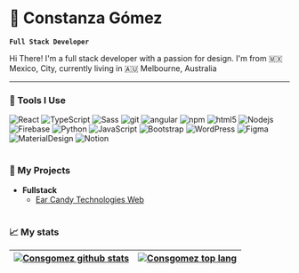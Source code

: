 # 🌻 Constanza Gómez

**`Full Stack Developer`**

Hi There! I'm a full stack developer with a passion for design. I'm from 🇲🇽 Mexico, City, currently living in 🇦🇺 Melbourne, Australia

---

### 🔨 Tools I Use
<img alt="React" src="https://img.shields.io/badge/-React-45b8d8?style=flat-square&logo=react&logoColor=white" /> <img alt="TypeScript" src="https://img.shields.io/badge/-TypeScript-007ACC?style=flat-square&logo=typescript&logoColor=white" /> <img alt="Sass" src="https://img.shields.io/badge/-Sass-CC6699?style=flat-square&logo=sass&logoColor=white" /> <img alt="git" src="https://img.shields.io/badge/-Git-F05032?style=flat-square&logo=git&logoColor=white" /> <img alt="angular" src="https://img.shields.io/badge/-Angular-DD0031?style=flat-square&logo=angular&logoColor=white" /> <img alt="npm" src="https://img.shields.io/badge/-NPM-CB3837?style=flat-square&logo=npm&logoColor=white" /> <img alt="html5" src="https://img.shields.io/badge/-HTML5-E34F26?style=flat-square&logo=html5&logoColor=white" /> <img alt="Nodejs" src="https://img.shields.io/badge/-Nodejs-43853d?style=flat-square&logo=Node.js&logoColor=white" /> <img alt="Firebase" src="https://img.shields.io/badge/-Firebase?style=flat-square&logo=firebase&logoColor=white&label=Firebase&labelColor=%23DD2C00&color=%23DD2C00"/> <img alt="Python" src="https://img.shields.io/badge/-Python?style=flat-square&logo=python&logoColor=white&label=Python&labelColor=%233776AB&color=%233776AB
"/> <img alt="JavaScript" src="https://img.shields.io/badge/-Javascript?style=flat-square&logo=javascript&logoColor=white&label=JavaScript&labelColor=%23F7DF1E&color=%23F7DF1E
"/> <img alt="Bootstrap" src="https://img.shields.io/badge/-Bootstrap?style=flat-square&logo=bootstrap&logoColor=white&label=Bootstrap&labelColor=%237952B3&color=%237952B3
"/> <img alt="WordPress" src="https://img.shields.io/badge/-WordPress?style=flat-square&logo=wordpress&logoColor=white&label=WordPress&labelColor=%2321759B&color=%2321759B
"/> <img alt="Figma" src="https://img.shields.io/badge/-Figma?style=flat-square&logo=figma&logoColor=white&label=Figma&labelColor=%23F24E1E&color=%23F24E1E
"/> <img alt="MaterialDesign" src="https://img.shields.io/badge/-MaterialDesign?style=flat-square&logo=materialdesign&logoColor=white&label=Material%20Design&labelColor=%236750A4&color=%236750A4
"/> <img alt="Notion" src="https://img.shields.io/badge/-Notion?style=flat-square&logo=notion&logoColor=white&label=Notion&labelColor=%23000000&color=%23000000" />

#

### 📁 My Projects

- <b>Fullstack</b>
    - [Ear Candy Technologies Web](https://earcandytech.com/)

# 

### 📈 My stats

| <a href="https://github.com/anuraghazra/github-readme-stats"><img align="center" src="https://github-readme-stats.vercel.app/api?username=Consgomez&hide=issues&show_icons=true&theme=dracula" alt="Consgomez github stats" /></a> | <a href="https://github.com/anuraghazra/github-readme-stats"><img align="center" src="https://github-readme-stats.vercel.app/api/top-langs/?username=Consgomez&size_weight=0.5&count_weight=0.5&layout=compact" alt="Consgomez top lang" /></a> |
| ------------- | ------------- |